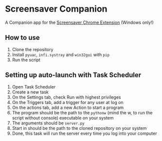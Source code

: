 # Screensaver Companion
A Companion app for the [Screensaver Chrome Extension](https://github.com/koostamas/screensaver) (Windows only!)

## How to use
1. Clone the repository
2. Install `pyuac`, `infi.systray` and `win32gui` with `pip`
3. Run the script

## Setting up auto-launch with Task Scheduler
1. Open Task Scheduler
2. Create a new task
3. On the Settings tab, check Run with highest privileges
4. On the Triggers tab, add a trigger for any user at log on
5. On the actions tab, add a new Action to start a program
  1. The program should be the path to the `pythonw` (mind the w, to run the script without console) executable on your system
  2. The arguments should be `server.py`
  3. Start in should be the path to the cloned repository on your system
6. Done, this task will run the server every time you log into your computer

